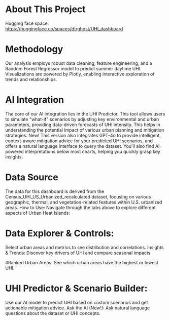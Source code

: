 # About This Project
Hugging face space:
https://huggingface.co/spaces/dtrghost/UHI_dashboard

# Methodology

Our analysis employs robust data cleaning, feature engineering, and a Random Forest Regressor model to predict summer daytime UHI. Visualizations are powered by Plotly, enabling interactive exploration of trends and relationships.

# AI Integration

The core of our AI integration lies in the UHI Predictor. This tool allows users to simulate "what-if" scenarios by adjusting key environmental and urban parameters, providing data-driven forecasts of UHI intensity. This helps in understanding the potential impact of various urban planning and mitigation strategies. New! This version also integrates GPT-4o to provide intelligent, context-aware mitigation advice for your predicted UHI scenarios, and offers a natural language interface to query the dataset. You'll also find AI-powered interpretations below most charts, helping you quickly grasp key insights.

# Data Source

The data for this dashboard is derived from the Census_UHI_US_Urbanized_recalculated dataset, focusing on various geographic, thermal, and vegetation-related features within U.S. urbanized areas.
How to Use:
Navigate through the tabs above to explore different aspects of Urban Heat Islands:

# Data Explorer & Controls:

Select urban areas and metrics to see distribution and correlations.
Insights & Trends: Discover key drivers of UHI and compare seasonal impacts.

#Ranked Urban Areas:
See which urban areas have the highest or lowest UHI.

# UHI Predictor & Scenario Builder:

Use our AI model to predict UHI based on custom scenarios and get actionable mitigation advice.
Ask the AI (New!): Ask natural language questions about the dataset or UHI concepts.
